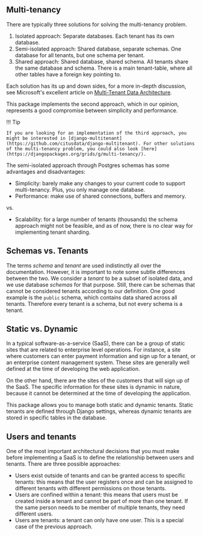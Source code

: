 ## Multi-tenancy

There are typically three solutions for solving the multi-tenancy problem.

1. Isolated approach: Separate databases. Each tenant has its own database.
2. Semi-isolated approach: Shared database, separate schemas. One database for all tenants, but one schema per tenant.
3. Shared approach: Shared database, shared schema. All tenants share the same database and schema. There is a main tenant-table, where all other tables have a foreign key pointing to.

Each solution has its up and down sides, for a more in-depth discussion, see Microsoft's excellent article on [Multi-Tenant Data Architecture](https://docs.microsoft.com/en-us/azure/sql-database/saas-tenancy-app-design-patterns).

This package implements the second approach, which in our opinion, represents a good compromise between simplicity and performance.

!!! Tip

    If you are looking for an implementation of the third approach, you might be interested in [django-multitenant](https://github.com/citusdata/django-multitenant). For other solutions of the multi-tenancy problem, you could also look [here](https://djangopackages.org/grids/g/multi-tenancy/).

The semi-isolated approach through Postgres schemas has some advantages and disadvantages:

- Simplicity: barely make any changes to your current code to support multi-tenancy. Plus, you only manage one database.
- Performance: make use of shared connections, buffers and memory.

vs.

- Scalability: for a large number of tenants (thousands) the schema approach might not be feasible, and as of now, there is no clear way for implementing tenant sharding.

## Schemas vs. Tenants

The terms _schema_ and _tenant_ are used indistinctly all over the documentation. However, it is important to note some subtle differences between the two. We consider a _tenant_ to be a subset of isolated data, and we use database _schemas_ for that purpose. Still, there can be schemas that cannot be considered tenants according to our definition. One good example is the `public` schema, which contains data shared across all tenants. Therefore every tenant is a schema, but not every schema is a tenant.

## Static vs. Dynamic

In a typical software-as-a-service (SaaS), there can be a group of static sites that are related to enterprise level operations. For instance, a site where customers can enter payment information and sign up for a tenant, or an enterprise content management system. These sites are generally well defined at the time of developing the web application.

On the other hand, there are the sites of the customers that will sign up of the SaaS. The specific information for these sites is dynamic in nature, because it cannot be determined at the time of developing the application.

This package allows you to manage both static and dynamic tenants. Static tenants are defined through Django settings, whereas dynamic tenants are stored in specific tables in the database.

## Users and tenants

One of the most important architectural decisions that you must make before implementing a SaaS is to define the relationship between users and tenants. There are three possible approaches:

- Users exist outside of tenants and can be granted access to specific tenants: this means that the user registers once and can be assigned to different tenants with different permissions on those tenants.
- Users are confined within a tenant: this means that users must be created inside a tenant and cannot be part of more than one tenant. If the same person needs to be member of multiple tenants, they need different users.
- Users are tenants: a tenant can only have one user. This is a special case of the previous approach.
